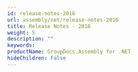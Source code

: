 ```yaml
---
id: release-notes-2016
url: assembly/net/release-notes-2016
title: Release Notes - 2016
weight: 5
description: ""
keywords: 
productName: GroupDocs.Assembly for .NET
hideChildren: False
---
```


